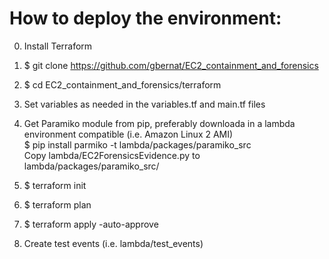 # How to deploy the environment:

0. Install Terraform
1.  $ git clone https://github.com/gbernat/EC2_containment_and_forensics
2.  $ cd EC2_containment_and_forensics/terraform
3.  Set variables as needed in the variables.tf and main.tf files
4.  Get Paramiko module from pip, preferably downloada in a lambda environment compatible (i.e. Amazon Linux 2 AMI)<br>
    $ pip install parmiko -t lambda/packages/paramiko_src<br>
    Copy lambda/EC2ForensicsEvidence.py to lambda/packages/paramiko_src/

5.  $ terraform init
6.  $ terraform plan
7.  $ terraform apply -auto-approve

8. Create test events (i.e. lambda/test_events)
